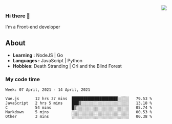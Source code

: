 <img align='right' src="https://github-readme-stats.vercel.app/api?username=strugglebak&show_icons=true">

### Hi there 👋

I'm a Front-end developer

## About

-  **Learning :** NodeJS | Go
-  **Languages :** JavaScript | Python
-  **Hobbies:** Death Stranding | Ori and the Blind Forest

### My code time

<!--START_SECTION:waka-->
```text
Week: 07 April, 2021 - 14 April, 2021

Vue.js       12 hrs 37 mins  ████████████████████░░░░░   79.53 % 
JavaScript   2 hrs 5 mins    ███▒░░░░░░░░░░░░░░░░░░░░░   13.18 % 
C            54 mins         █▒░░░░░░░░░░░░░░░░░░░░░░░   05.74 % 
Markdown     5 mins          ░░░░░░░░░░░░░░░░░░░░░░░░░   00.53 % 
Other        3 mins          ░░░░░░░░░░░░░░░░░░░░░░░░░   00.38 % 
```
<!--END_SECTION:waka-->
